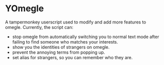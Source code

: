 # YOmegle
A tampermonkey userscript used to modify and add more features to omegle. Currently, the script can:

* stop omegle from automatically switching you to normal text mode after failing to find someone who matches your interests.
* show you the identities of strangers on omegle.
* prevent the annoying terms from popping up.
* set alias for strangers, so you can remember who they are.